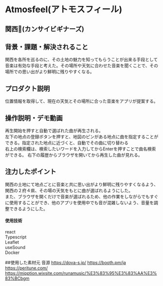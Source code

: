 # Atmosfeel(アトモスフィール)
<!-- プロダクト名に変更してください -->

<!-- ![プロダクト名](https://kc3.me/cms/wp-content/uploads/2023/11/2b1b6d9083182c0ce0aeb60000b4d7a7.png) -->
<!-- プロダクト名・イメージ画像を差し変えてください -->

## 関西🔰(カンサイビギナーズ)

## 背景・課題・解決されること

関西を各所を巡るのに、その土地の魅力を知ってもらうことが出来る手段として音楽は有効な手段と考えた。その場所や天気に合わせた音楽を聞くことで、その場所での思い出がより鮮明に残りやすくなる。

## プロダクト説明

位置情報を取得して、現在の天気とその場所に合った音楽をアプリが提案する。

## 操作説明・デモ動画
<!-- [デモ動画はこちら](https://www.youtube.com/watch?v=_FAA15ARmas) -->
<!-- 開発したプロダクトの操作説明について入力してください。また、操作説明デモ動画があれば、埋め込みやリンクを記載してください -->
再生開始を押すと自動で選ばれた曲が再生される。<br>
左下の地点の登録ボタンを押すと、地図のピンがある地点に曲を指定することができる。指定された地点に近づくと、自動でその曲に切り替わる<br>
右上の検索欄は、検索したいワードを入力してからEnterを押すことで曲名検索ができる。
右下の履歴からブラウザを開いてから再生した曲が見れる。



## 注力したポイント

<!-- 開発したプロダクトの中で、特に注力して作成した箇所・ポイントについて入力してください -->
関西の土地にて地点ごとに音楽と共に思い出がより鮮明に残りやすくなるよう、 関西の２府４県、その場の天気をもとに曲が選ばれるようにした。<br>
また、ブラウザを開くだけで音楽が選ばれるため、他の作業をしながらでもすぐに使用することができ、他のアプリを使用中でも音が混雑しないよう、音量を調整できるようにした。

#### 使用技術
react<br>
Typescript<br>
Leaflet<br>
useSound<br>
Docker

##使用した素材元
音源
https://dova-s.jp/
https://booth.pm/ja
https://peritune.com/
https://mipption.wixsite.com/runamusic/%E3%83%95%E3%83%AA%E3%83%BCbgm

